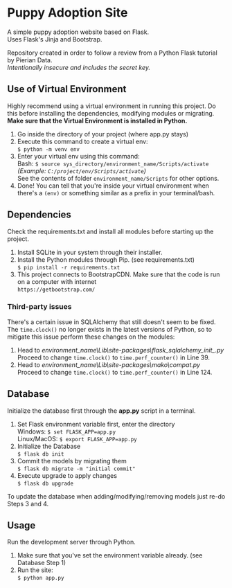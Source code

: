 # Puppy Adoption Site
A simple puppy adoption website based on Flask. \
Uses Flask's Jinja and Bootstrap.

Repository created in order to follow a review from a Python Flask tutorial by Pierian Data. \
*Intentionally insecure and includes the secret key.*

## Use of Virtual Environment
Highly recommend using a virtual environment in running this project. Do this before installing the dependencies, modifying modules or migrating. **Make sure that the Virtual Environment is installed in Python.** 
 1. Go inside the directory of your project (where app.py stays) 
 2. Execute this command to create a virtual env: \
	`$ python -m venv env`
 3. Enter your virtual env using this command: \
 	Bash: `$ source sys_directory/environment_name/Scripts/activate` \
	*(Example: `C:/project/env/Scripts/activate`)* \
	See the contents of folder `environment_name/Scripts` for other options. 
 4. Done! You can tell that you're inside your virtual environment when there's a `(env)` or something similar as a prefix in your terminal/bash.
 
## Dependencies
Check the requirements.txt and install all modules before starting up the project. 
 1. Install SQLite in your system through their installer. 
 2. Install the Python modules through Pip. (see requirements.txt) \
	`$ pip install -r requirements.txt`
 3. This project connects to BootstrapCDN. Make sure that the code is run on a computer with internet \
 	`https://getbootstrap.com/`
	
### Third-party issues
There's a certain issue in SQLAlchemy that still doesn't seem to be fixed. The `time.clock()` no longer exists in the latest versions of Python, so to mitigate this issue perform these changes on the modules:
 1. Head to *environment_name\Lib\site-packages\flask_sqlalchemy\__init__.py* \
	Proceed to change `time.clock()` to `time.perf_counter()` in Line 39.
 2. Head to *environment_name\Lib\site-packages\mako\compat.py* \
	Proceed to change `time.clock()` to `time.perf_counter()` in Line 124.

## Database
Initialize the database first through the **app.py** script in a terminal.
 1. Set Flask environment variable first, enter the directory \
 	Windows: `$ set FLASK_APP=app.py` \
	Linux/MacOS: `$ export FLASK_APP=app.py`
 2. Initialize the Database \
 	`$ flask db init`
 3. Commit the models by migrating them \
	`$ flask db migrate -m "initial commit"`
 4. Execute upgrade to apply changes \
	`$ flask db upgrade`

To update the database when adding/modifying/removing models just re-do Steps 3 and 4.

## Usage
Run the development server through Python.
 1. Make sure that you've set the environment variable already. (see Database Step 1)
 2. Run the site: \
	`$ python app.py`

